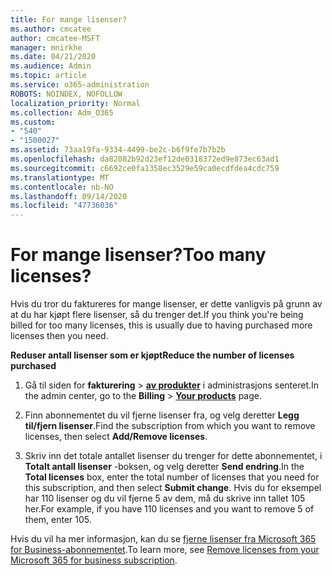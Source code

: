 ```yaml
---
title: For mange lisenser?
ms.author: cmcatee
author: cmcatee-MSFT
manager: mnirkhe
ms.date: 04/21/2020
ms.audience: Admin
ms.topic: article
ms.service: o365-administration
ROBOTS: NOINDEX, NOFOLLOW
localization_priority: Normal
ms.collection: Adm_O365
ms.custom:
- "540"
- "1500027"
ms.assetid: 73aa19fa-9334-4499-be2c-b6f9fe7b7b2b
ms.openlocfilehash: da82082b92d23ef12de0318372ed9e873ec63ad1
ms.sourcegitcommit: c6692ce0fa1358ec3529e59ca0ecdfdea4cdc759
ms.translationtype: MT
ms.contentlocale: nb-NO
ms.lasthandoff: 09/14/2020
ms.locfileid: "47736036"
---
```

# <a name="too-many-licenses"></a><span data-ttu-id="69591-102">For mange lisenser?</span><span class="sxs-lookup"><span data-stu-id="69591-102">Too many licenses?</span></span>

<span data-ttu-id="69591-103">Hvis du tror du faktureres for mange lisenser, er dette vanligvis på grunn av at du har kjøpt flere lisenser, så du trenger det.</span><span class="sxs-lookup"><span data-stu-id="69591-103">If you think you're being billed for too many licenses, this is usually due to having purchased more licenses then you need.</span></span>
  
<span data-ttu-id="69591-104">**Reduser antall lisenser som er kjøpt**</span><span class="sxs-lookup"><span data-stu-id="69591-104">**Reduce the number of licenses purchased**</span></span>
  
1. <span data-ttu-id="69591-105">Gå til siden for **fakturering** \> **[av produkter](https://go.microsoft.com/fwlink/p/?linkid=842054)** i administrasjons senteret.</span><span class="sxs-lookup"><span data-stu-id="69591-105">In the admin center, go to the **Billing** \> **[Your products](https://go.microsoft.com/fwlink/p/?linkid=842054)** page.</span></span>

2. <span data-ttu-id="69591-106">Finn abonnementet du vil fjerne lisenser fra, og velg deretter **Legg til/fjern lisenser**.</span><span class="sxs-lookup"><span data-stu-id="69591-106">Find the subscription from which you want to remove licenses, then select **Add/Remove licenses**.</span></span>

3. <span data-ttu-id="69591-107">Skriv inn det totale antallet lisenser du trenger for dette abonnementet, i **Totalt antall lisenser** -boksen, og velg deretter **Send endring**.</span><span class="sxs-lookup"><span data-stu-id="69591-107">In the **Total licenses** box, enter the total number of licenses that you need for this subscription, and then select **Submit change**.</span></span> <span data-ttu-id="69591-108">Hvis du for eksempel har 110 lisenser og du vil fjerne 5 av dem, må du skrive inn tallet 105 her.</span><span class="sxs-lookup"><span data-stu-id="69591-108">For example, if you have 110 licenses and you want to remove 5 of them, enter 105.</span></span>

<span data-ttu-id="69591-109">Hvis du vil ha mer informasjon, kan du se [fjerne lisenser fra Microsoft 365 for Business-abonnementet](https://docs.microsoft.com/microsoft-365/commerce/licenses/buy-licenses).</span><span class="sxs-lookup"><span data-stu-id="69591-109">To learn more, see [Remove licenses from your Microsoft 365 for business subscription](https://docs.microsoft.com/microsoft-365/commerce/licenses/buy-licenses).</span></span>